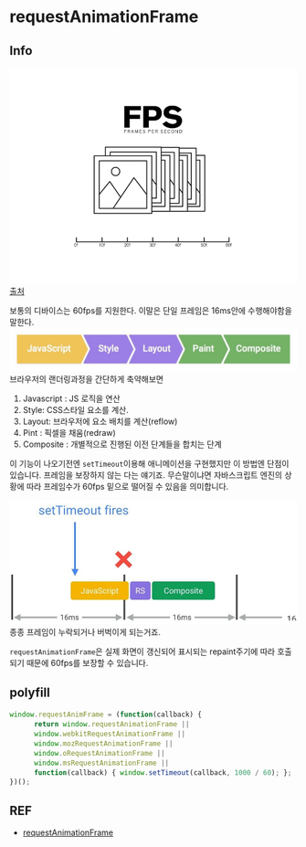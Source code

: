 # requestAnimationFrame

## Info

![](/resource/img/javascript/final-fps.gif)
[출처](https://dribbble.com/shots/1945400-FPS-frames-per-second)

보통의 디바이스는 60fps를 지원한다. 이말은 단일 프레임은 16ms안에 수행해야함을 말한다.  
![](/resource/img/javascript/frame-full.jpg)
브라우저의 랜더링과정을 간단하게 축약해보면
1. Javascript : JS 로직을 연산
2. Style:  CSS스타일 요소를 계산.
3. Layout: 브라우저에 요소 배치를 계산(reflow)
4. Pint : 픽셀을 채움(redraw)
5. Composite : 개별적으로 진행된 이전 단계들을 합치는 단계

이 기능이 나오기전엔 `setTimeout`이용해 애니메이션을 구현했지만 이 방법엔 단점이 있습니다.
프레임을 보장하지 않는 다는 얘기죠. 무슨말이냐면 자바스크립트 엔진의 상황에 따라 프레임수가 60fps 밑으로 떨어질 수 있음을 의미합니다.

![](/resource/img/javascript/render_setTimeout.jpeg)  
종종 프레임이 누락되거나 버벅이게 되는거죠.  

`requestAnimationFrame`은 실제 화면이 갱신되어 표시되는 repaint주기에 따라 호출되기 때문에 60fps를 보장할 수 있습니다.



## polyfill
```js
window.requestAnimFrame = (function(callback) {
      return window.requestAnimationFrame ||
      window.webkitRequestAnimationFrame ||
      window.mozRequestAnimationFrame ||
      window.oRequestAnimationFrame ||
      window.msRequestAnimationFrame ||
      function(callback) { window.setTimeout(callback, 1000 / 60); };
})();

```





## REF
- [requestAnimationFrame](https://fullest-sway.me/blog/2019/01/28/requestAnimationFrame/)